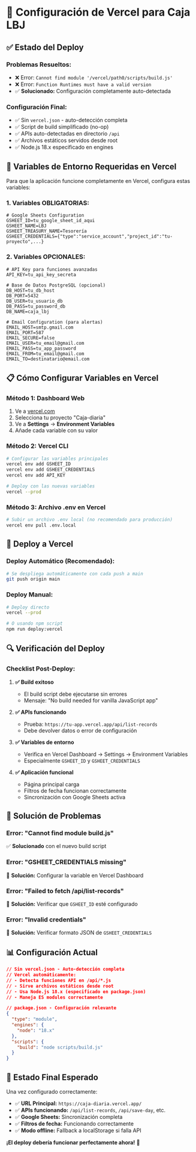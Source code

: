 # 🚀 Configuración de Vercel para Caja LBJ

## ✅ Estado del Deploy

### **Problemas Resueltos:**
- ❌ Error: `Cannot find module '/vercel/path0/scripts/build.js'`
- ❌ Error: `Function Runtimes must have a valid version`
- ✅ **Solucionado:** Configuración completamente auto-detectada

### **Configuración Final:**
- ✅ Sin `vercel.json` - auto-detección completa
- ✅ Script de build simplificado (no-op)
- ✅ APIs auto-detectadas en directorio `/api`
- ✅ Archivos estáticos servidos desde root
- ✅ Node.js 18.x especificado en engines

## 🔧 Variables de Entorno Requeridas en Vercel

Para que la aplicación funcione completamente en Vercel, configura estas variables:

### **1. Variables OBLIGATORIAS:**

```env
# Google Sheets Configuration
GSHEET_ID=tu_google_sheet_id_aqui
GSHEET_NAME=LBJ
GSHEET_TREASURY_NAME=Tesorería
GSHEET_CREDENTIALS={"type":"service_account","project_id":"tu-proyecto",...}
```

### **2. Variables OPCIONALES:**

```env
# API Key para funciones avanzadas
API_KEY=tu_api_key_secreta

# Base de Datos PostgreSQL (opcional)
DB_HOST=tu_db_host
DB_PORT=5432
DB_USER=tu_usuario_db
DB_PASS=tu_password_db
DB_NAME=caja_lbj

# Email Configuration (para alertas)
EMAIL_HOST=smtp.gmail.com
EMAIL_PORT=587
EMAIL_SECURE=false
EMAIL_USER=tu_email@gmail.com
EMAIL_PASS=tu_app_password
EMAIL_FROM=tu_email@gmail.com
EMAIL_TO=destinatario@email.com
```

## 📋 Cómo Configurar Variables en Vercel

### **Método 1: Dashboard Web**
1. Ve a [vercel.com](https://vercel.com)
2. Selecciona tu proyecto "Caja-diaria"
3. Ve a **Settings** → **Environment Variables**
4. Añade cada variable con su valor

### **Método 2: Vercel CLI**
```bash
# Configurar las variables principales
vercel env add GSHEET_ID
vercel env add GSHEET_CREDENTIALS
vercel env add API_KEY

# Deploy con las nuevas variables
vercel --prod
```

### **Método 3: Archivo .env en Vercel**
```bash
# Subir un archivo .env local (no recomendado para producción)
vercel env pull .env.local
```

## 🚀 Deploy a Vercel

### **Deploy Automático (Recomendado):**
```bash
# Se despliega automáticamente con cada push a main
git push origin main
```

### **Deploy Manual:**
```bash
# Deploy directo
vercel --prod

# O usando npm script
npm run deploy:vercel
```

## 🔍 Verificación del Deploy

### **Checklist Post-Deploy:**

1. **✅ Build exitoso**
   - El build script debe ejecutarse sin errores
   - Mensaje: "No build needed for vanilla JavaScript app"

2. **✅ APIs funcionando**
   - Prueba: `https://tu-app.vercel.app/api/list-records`
   - Debe devolver datos o error de configuración

3. **✅ Variables de entorno**
   - Verifica en Vercel Dashboard → Settings → Environment Variables
   - Especialmente `GSHEET_ID` y `GSHEET_CREDENTIALS`

4. **✅ Aplicación funcional**
   - Página principal carga
   - Filtros de fecha funcionan correctamente
   - Sincronización con Google Sheets activa

## 🐛 Solución de Problemas

### **Error: "Cannot find module build.js"**
✅ **Solucionado** con el nuevo build script

### **Error: "GSHEET_CREDENTIALS missing"**
🔧 **Solución:** Configurar la variable en Vercel Dashboard

### **Error: "Failed to fetch /api/list-records"**
🔧 **Solución:** Verificar que `GSHEET_ID` esté configurado

### **Error: "Invalid credentials"**
🔧 **Solución:** Verificar formato JSON de `GSHEET_CREDENTIALS`

## 📊 Configuración Actual

```json
// Sin vercel.json - Auto-detección completa
// Vercel automáticamente:
// - Detecta funciones API en /api/*.js
// - Sirve archivos estáticos desde root
// - Usa Node.js 18.x (especificado en package.json)
// - Maneja ES modules correctamente
```

```json
// package.json - Configuración relevante
{
  "type": "module",
  "engines": {
    "node": "18.x"
  },
  "scripts": {
    "build": "node scripts/build.js"
  }
}
```

## 🎯 Estado Final Esperado

Una vez configurado correctamente:

- ✅ **URL Principal:** `https://caja-diaria.vercel.app/`
- ✅ **APIs funcionando:** `/api/list-records`, `/api/save-day`, etc.
- ✅ **Google Sheets:** Sincronización completa
- ✅ **Filtros de fecha:** Funcionando correctamente
- ✅ **Modo offline:** Fallback a localStorage si falla API

**¡El deploy debería funcionar perfectamente ahora!** 🎉